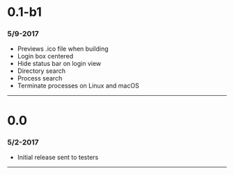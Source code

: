 # 0.1-b1

### 5/9-2017

- Previews .ico file when building
- Login box centered
- Hide status bar on login view
- Directory search
- Process search
- Terminate processes on Linux and macOS

***

# 0.0

### 5/2-2017

- Initial release sent to testers

***

